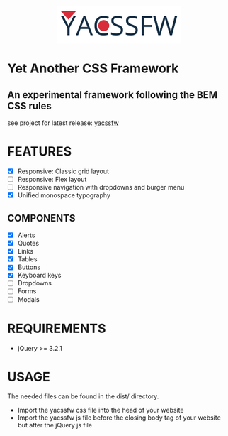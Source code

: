 <img style="display: block; margin: 0 auto;" src="src/img/yacssfw-logo.png" alt="">

Yet Another CSS Framework
=========================
An experimental framework following the BEM CSS rules
-----------------------------------------------------

see project for latest release: <a href="https://siatwe.github.io/projects/yacssfw/index.html" 
target="_blank">yacssfw</a>

FEATURES
========
- [x] Responsive: Classic grid layout
- [ ] Responsive: Flex layout
- [ ] Responsive navigation with dropdowns and burger menu
- [x] Unified monospace typography

COMPONENTS
----------
- [x] Alerts
- [x] Quotes
- [x] Links
- [x] Tables
- [x] Buttons
- [x] Keyboard keys
- [ ] Dropdowns
- [ ] Forms
- [ ] Modals

REQUIREMENTS
============
- jQuery >= 3.2.1

USAGE
=====
The needed files can be found in the dist/ directory. 
- Import the yacssfw css file into the head of your website
- Import the yacssfw js file before the closing body tag of your website but
after the jQuery js file
